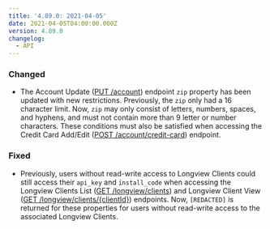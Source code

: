 ```yaml
---
title: '4.89.0: 2021-04-05'
date: 2021-04-05T04:00:00.000Z
version: 4.89.0
changelog:
  - API
---
```


### Changed

- The Account Update ([PUT /account](https://www.linode.com/docs/api/account/#account-update)) endpoint `zip` property has been updated with new restrictions. Previously, the `zip` only had a 16 character limit. Now, `zip` may only consist of letters, numbers, spaces, and hyphens, and must not contain more than 9 letter or number characters. These conditions must also be satisfied when accessing the Credit Card Add/Edit ([POST /account/credit-card](https://www.linode.com/docs/api/account/#credit-card-addedit)) endpoint.

### Fixed

- Previously, users without read-write access to Longview Clients could still access their `api_key` and `install_code` when accessing the Longview Clients List ([GET /longview/clients](https://www.linode.com/docs/api/longview/#longview-clients-list)) and Longview Client View ([GET /longview/clients/{clientId}](https://www.linode.com/docs/api/longview/#longview-client-view)) endpoints. Now, `[REDACTED]` is returned for these properties for users without read-write access to the associated Longview Clients.
